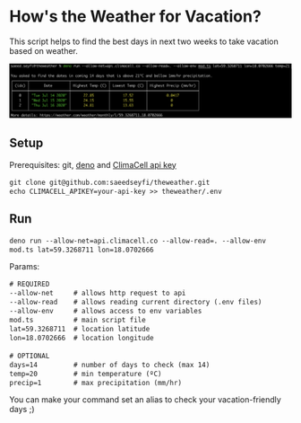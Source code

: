 # How's the Weather for Vacation?
This script helps to find the best days in next two weeks to take vacation based on weather.

![Output Screenshot](https://github.com/saeedseyfi/theweather/raw/master/assets/output.png)

## Setup
Prerequisites: git, [deno](https://deno.land/) and [ClimaCell api key](https://developer.climacell.co)
```shell script
git clone git@github.com:saeedseyfi/theweather.git
echo CLIMACELL_APIKEY=your-api-key >> theweather/.env
```

## Run
```shell script
deno run --allow-net=api.climacell.co --allow-read=. --allow-env mod.ts lat=59.3268711 lon=18.0702666 
```
Params:
```text
# REQUIRED
--allow-net     # allows http request to api 
--allow-read    # allows reading current directory (.env files)
--allow-env     # allows access to env variables
mod.ts          # main script file
lat=59.3268711  # location latitude
lon=18.0702666  # location longitude

# OPTIONAL
days=14         # number of days to check (max 14)
temp=20         # min temperature (ºC) 
precip=1        # max precipitation (mm/hr)
```
You can make your command set an alias to check your vacation-friendly days ;)
